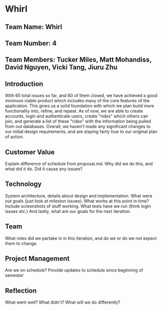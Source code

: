 # **Whirl**

## **Team Name: Whirl**

## **Team Number: 4**

## **Team Members: Tucker Miles, Matt Mohandiss, David Nguyen, Vicki Tang, Jiuru Zhu**

## **Introduction**

With 65 total issues so far, and 60 of them closed, we have achieved a good minimum viable product which
includes many of the core features of the application. This gives us a solid foundation with which we plan build more functionality into, refine, and repeat. As of now, we are able to
create accounts, login and authenticate users, create "rides" which others can join, and generate a list of these "rides" with the information being pulled from out databases. Overall, we
haven't made any significant changes to our initial design requirements, and are staying fairly true to our original plan of action.

## **Customer Value**

Explain difference of schedule from proposal.md. Why did we do this, and what did it do. Did it cause any issues?

## **Technology**

System architecture, details about design and implementation. What were out goals (just look at mileston issues). What works at this point in time? Include screenshots of stuff working. What tests have we run (think login issues etc.) And lastly, what are our goals for the next iteration.

## **Team**

What roles did we partake in in this iteration, and do we or do we not expect them to change.

## **Project Management**

Are we on schedule? Provide updates to schedule since beginning of semester

## **Reflection**

What went well? What didn't? What will we do differently?
